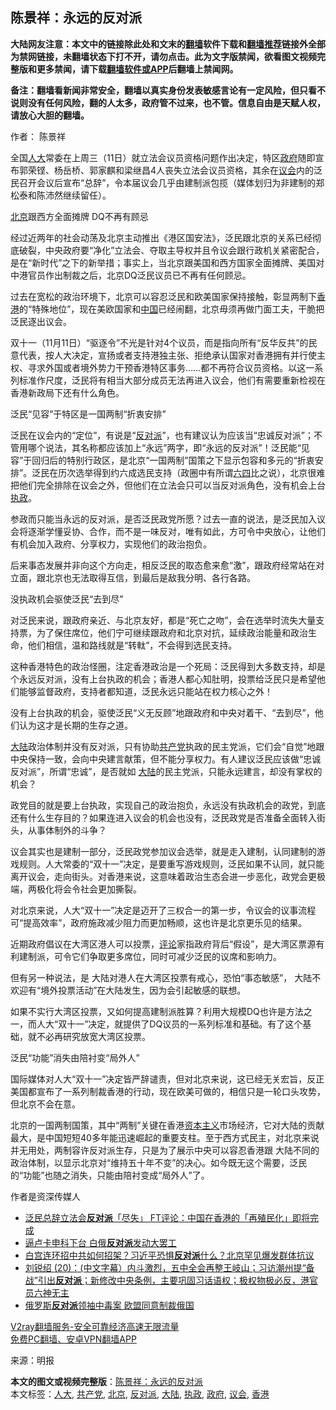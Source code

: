  <h2>陈景祥：永远的反对派</h2> <p class="notice"><b>大陆网友注意：本文中的链接除此处和文末的<a href="https://github.com/bannedbook/fanqiang" >翻墙</a>软件下载和<a href="https://github.com/killgcd/justmysocks/blob/master/README.md">翻墙推荐</a>链接外全部为禁网链接，未翻墙状态下打不开，请勿点击。此为文字版禁闻，欲看图文视频完整版和更多禁闻，请下载<a href="https://github.com/bannedbook/fanqiang">翻墙软件或APP</a>后翻墙上禁闻网。</p><p>备注：翻墙看新闻非常安全，翻墙以真实身份发表敏感言论有一定风险，但只看不说则没有任何风险，翻的人太多，政府管不过来，也不管。信息自由是天赋人权，请放心大胆的翻墙。</b></p>  <div class="entry"> <p>作者： 陈景祥</p> <p>全国<a href="https://www.bannedbook.org/bnews/tag/%E4%BA%BA%E5%A4%A7/" class="st_tag internal_tag" rel="tag" title="标签 人大 下的日志">人大</a>常委在上周三（11日）就立法会议员资格问题作出决定，特区<a href="https://www.bannedbook.org/bnews/tag/%e6%94%bf%e5%ba%9c/" class="st_tag internal_tag" rel="tag" title="标签 政府 下的日志">政府</a>随即宣布郭荣铿、杨岳桥、郭家麒和梁继昌4人丧失立法会议员资格，其余在<a href="https://www.bannedbook.org/bnews/tag/%E8%AE%AE%E4%BC%9A/" class="st_tag internal_tag" rel="tag" title="标签 议会 下的日志">议会</a>内的泛民召开会议后宣布“总辞”，令本届议会几乎由建制派包揽（媒体划归为非建制的郑松泰和陈沛然继续留任）。</p> <p><a href="https://www.bannedbook.org/bnews/tag/%e5%8c%97%e4%ba%ac/" class="st_tag internal_tag" rel="tag" title="标签 北京 下的日志">北京</a>跟西方全面摊牌 DQ不再有顾忌</p> <p>经过近两年的社会动荡及北京主动推出《港区国安法》，泛民跟北京的关系已经彻底破裂，中央政府要“净化”立法会、夺取主导权并且令议会跟行政机关紧密配合，是在“新时代”之下的新举措；事实上，当北京跟美国和西方国家全面摊牌、美国对中港官员作出制裁之后，北京DQ泛民议员已不再有任何顾忌。</p> <p>过去在宽松的政治环境下，北京可以容忍泛民和欧美国家保持接触，彰显两制下<a href="https://www.bannedbook.org/bnews/tag/%e9%a6%99%e6%b8%af/" class="st_tag internal_tag" rel="tag" title="标签 香港 下的日志">香港</a>的“特殊地位”，现在美欧国家和<span class='wp_keywordlink_affiliate'><a href="https://www.bannedbook.org/" title="中国" target="_blank">中国</a></span>已经闹翻，北京毋须再做门面工夫，干脆把泛民逐出议会。</p> <p>双十一（11月11日）“驱逐令”不光是针对4个议员，而是指向所有“反华反共”的民意代表，按人大决定，宣扬或者支持港独主张、拒绝承认国家对香港拥有并行使主权、寻求外国或者境外势力干预香港特区事务……都不再符合议员资格。以这一系列标准作尺度，泛民将有相当大部分成员无法再进入议会，他们有需要重新检视在香港新政局下还有什么角色。</p>  <p>泛民“见容”于特区是一国两制“折衷安排”</p> <p>泛民在议会内的“定位”，有说是“<a href="https://www.bannedbook.org/bnews/tag/%E5%8F%8D%E5%AF%B9%E6%B4%BE/" class="st_tag internal_tag" rel="tag" title="标签 反对派 下的日志">反对派</a>”，也有建议认为应该当“忠诚反对派”；不管用哪个说法，其名称都应该加上“永远”两字，即“永远的反对派”！泛民能“见容”于回归后的特别行政区，是北京“一国两制”国策之下显示包容和多元的“折衷安排”。泛民在历次选举得到约六成选民支持（政圈中有所谓<span class='wp_keywordlink'><a href="https://www.bannedbook.org/forum2/topic2509.html" title="《中国六四真相》" target="_blank">六四</a></span>比之说），北京很难把他们完全排除在议会之外，但他们在立法会只可以当反对派角色，没有机会上台<a href="https://www.bannedbook.org/bnews/tag/%E6%89%A7%E6%94%BF/" class="st_tag internal_tag" rel="tag" title="标签 执政 下的日志">执政</a>。</p> <p>参政而只能当永远的反对派，是否泛民政党所愿？过去一直的说法，是泛民加入议会将逐渐学懂妥协、合作，而不是一味反对，唯有如此，方可令中央放心，让他们有机会加入政府、分享权力，实现他们的政治抱负。</p> <p>后来事态发展并非向这个方向走，相反泛民的取态愈来愈“激”，跟政府经常站在对立面，跟北京也无法取得互信，到最后是敌我分明、各行各路。</p> <p>没执政机会驱使泛民“去到尽”</p> <p>对泛民来说，跟政府亲近、与北京友好，都是“死亡之吻”，会在选举时流失大量支持票，为了保住席位，他们宁可继续跟政府和北京对抗，延续政治能量和政治生命，他们相信，温和路线就是“转軚”，不会得到选民支持。</p>  <p>这种香港特色的政治怪圈，注定香港政治是一个死局：泛民得到大多数支持，却是个永远反对派，没有上台执政的机会；香港人都心知肚明，投票给泛民只是希望他们能够监督政府，支持者都知道，泛民永远只能站在权力核心之外！</p> <p>没有上台执政的机会，驱使泛民“义无反顾”地跟政府和中央对着干、“去到尽”，他们认为这才是长期的生存之道。</p> <p> <span class='wp_keywordlink_affiliate'><a href="https://www.bannedbook.org/" title="大陆" target="_blank">大陆</a></span>政治体制并没有反对派，只有协助<a href="https://www.bannedbook.org/bnews/tag/%e5%85%b1%e4%ba%a7%e5%85%9a/" class="st_tag internal_tag" rel="tag" title="标签 共产党 下的日志">共产党</a>执政的民主党派，它们会“自觉”地跟中央保持一致，会向中央建言献策，但不能分享权力。有人建议泛民应该做“忠诚反对派”，所谓“忠诚”，是否就如 <a href="https://www.bannedbook.org/bnews/tag/%e5%a4%a7%e9%99%86/" class="st_tag internal_tag" rel="tag" title="标签 大陆 下的日志">大陆</a>的民主党派，只能永远建言，却没有掌权的机会？</p> <p>政党目的就是要上台执政，实现自己的政治抱负，永远没有执政机会的政党，到底还有什么生存目的？如果连进入议会的机会也没有，泛民政党是否准备全面转入街头，从事体制外的斗争？</p> <p>议会其实也是建制一部分，泛民政党参加议会选举，就是走入建制，认同建制的游戏规则。人大常委的“双十一”决定，是要重写游戏规则，泛民如果不认同，就只能离开议会，走向街头。对香港来说，这意味着政治生态会进一步恶化，政党会更极端，两极化将会令社会更加撕裂。</p> <p>对北京来说，人大“双十一”决定是迈开了三权合一的第一步，令议会的议事流程可“提高效率”，政府施政减少阻力而更加畅顺，这也许是北京更乐见的结果。</p>  <p>近期政府倡议在大湾区港人可以投票，<span class='wp_keywordlink_affiliate'><a href="https://www.bannedbook.org/bnews/comments/" title="新闻评论" target="_blank">评论</a></span>家指政府背后“假设”，是大湾区票源有利建制派，可令它们争取更多席位，同时可减少泛民的议席和影响力。</p> <p>但有另一种说法，是 大陆对港人在大湾区投票有戒心，恐怕“事态敏感”， 大陆不欢迎有“境外投票活动”在大陆发生，因为会引起敏感的联想。</p> <p>如果不实行大湾区投票，又如何提高建制派胜算？利用大规模DQ也许是方法之一，而人大“双十一”决定，就提供了DQ议员的一系列标准和基础。有了这个基础，就不必再研究放宽大湾区投票。</p> <p>泛民“功能”消失由陪衬变“局外人”</p> <p>国际媒体对人大“双十一”决定皆严辞谴责，但对北京来说，这已经无关宏旨，反正美国都宣布了一系列制裁香港的行动，现在欧美可做的，相信只是一轮口头攻势，但北京不会在意。</p> <p>北京的一国两制国策，其中“两制”关键在香港<span class='wp_keywordlink'><a href="https://www.bannedbook.org/forum2/topic920.html" title="资本主义与自由" target="_blank">资本主义</a></span>市场经济，它对大陆的贡献最大，是中国短短40多年能迅速崛起的重要支柱。至于西方式民主，对北京来说并无用处，两制容许反对派生存，只是为了展示中央可以容忍香港跟 大陆不同的政治体制，以显示北京对“维持五十年不变”的决心。如今既无这个需要，泛民的“功能”也随之消失，只能由陪衬变成“局外人”了。</p>  <p>作者是资深传媒人</p> <ul class='op-related-articles' title='相关阅读'> <li><a href='https://www.bannedbook.org/bnews/headline/20201112/1429610.html' target='_blank'>泛民总辞立法会<b>反对派</b>「尽失」 FT评论：中国在香港的「再殖民化」即将完成</a></li> <li><a href='https://www.bannedbook.org/bnews/comments/20201027/1421249.html' target='_blank'>逼卢卡申科下台 白俄<b>反对派</b>发动大罢工</a></li> <li><a href='https://www.bannedbook.org/bnews/topimagenews/20201020/1417278.html' target='_blank'>白宫连环招中共如何招架？习近平恐惧<b>反对派</b>什么？北京罕见爆发群体抗议</a></li> <li><a href='https://www.bannedbook.org/bnews/bannedvideo/20201016/1415136.html' target='_blank'>刘锐绍 (20)：(中文字幕）内斗激烈，五中全会再整王岐山；习访潮州提“备战”引出<b>反对派</b>；新修改中央条例，主要巩固习话语权；极权物极必反，港官员六神无主</a></li> <li><a href='https://www.bannedbook.org/bnews/baitai/20201015/1414097.html' target='_blank'>俄罗斯<b>反对派</b>领袖中毒案 欧盟同意制裁俄国</a></li> </ul> <p class="texttj"> <a href="https://www.bannedbook.org/forum23/topic22702.html" target="_blank">V2ray翻墙服务-安全可靠经济高速无限流量</a><br/> <a href="https://github.com/bannedbook/fanqiang/wiki/%E7%A6%81%E9%97%BB%E7%BD%91%E5%AE%89%E5%8D%93%E7%BF%BB%E5%A2%99%E6%96%B0%E9%97%BBAPP" target="_blank">免费PC翻墙、安卓VPN翻墙APP</a></p><p> 来源：明报 </p><a name='sharetosocial'></a>       <div><b>本文的图文或视频完整版</b>：<a href='https://www.bannedbook.org/bnews/comments/20201119/1433336.html'>陈景祥：永远的反对派</a></div>  </div><!--END ENTRY--> <div class="postfooter"> <div>本文标签：<a href="https://www.bannedbook.org/bnews/tag/%E4%BA%BA%E5%A4%A7/" rel="tag">人大</a>, <a href="https://www.bannedbook.org/bnews/tag/%e5%85%b1%e4%ba%a7%e5%85%9a/" rel="tag">共产党</a>, <a href="https://www.bannedbook.org/bnews/tag/%e5%8c%97%e4%ba%ac/" rel="tag">北京</a>, <a href="https://www.bannedbook.org/bnews/tag/%E5%8F%8D%E5%AF%B9%E6%B4%BE/" rel="tag">反对派</a>, <a href="https://www.bannedbook.org/bnews/tag/%e5%a4%a7%e9%99%86/" rel="tag">大陆</a>, <a href="https://www.bannedbook.org/bnews/tag/%E6%89%A7%E6%94%BF/" rel="tag">执政</a>, <a href="https://www.bannedbook.org/bnews/tag/%e6%94%bf%e5%ba%9c/" rel="tag">政府</a>, <a href="https://www.bannedbook.org/bnews/tag/%E8%AE%AE%E4%BC%9A/" rel="tag">议会</a>, <a href="https://www.bannedbook.org/bnews/tag/%e9%a6%99%e6%b8%af/" rel="tag">香港</a></div>  </div><!--END POSTFOOTER--> 